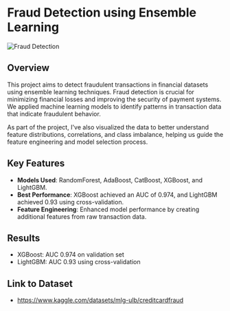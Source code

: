 # Fraud Detection using Ensemble Learning

![Fraud Detection](https://cdn.prod.website-files.com/5fbe376a36d4106214faaf3c/62200f9fbd736d0bb2002721_20220302-Credit%20Card%20Fraud%20Detection_Blog%20Thumbnail%20Image.png)

## Overview

This project aims to detect fraudulent transactions in financial datasets using ensemble learning techniques. Fraud detection is crucial for minimizing financial losses and improving the security of payment systems. We applied machine learning models to identify patterns in transaction data that indicate fraudulent behavior.

As part of the project, I've also visualized the data to better understand feature distributions, correlations, and class imbalance, helping us guide the feature engineering and model selection process.

## Key Features

- **Models Used**: RandomForest, AdaBoost, CatBoost, XGBoost, and LightGBM.
- **Best Performance**: XGBoost achieved an AUC of 0.974, and LightGBM achieved 0.93 using cross-validation.
- **Feature Engineering**: Enhanced model performance by creating additional features from raw transaction data.

## Results

- XGBoost: AUC 0.974 on validation set
- LightGBM: AUC 0.93 using cross-validation

## Link to Dataset
- https://www.kaggle.com/datasets/mlg-ulb/creditcardfraud


